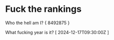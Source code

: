 # Fuck the rankings

Who the hell am I?
{ 8492875 }

What fucking year is it?
[ 2024-12-17T09:30:00Z ]

